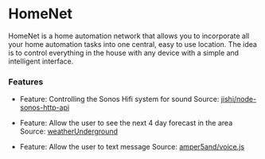 # HomeNet
HomeNet is a home automation network that allows you to incorporate all your home automation tasks into one central, easy to use location.  The idea is to control everything in the house with any device with a simple and intelligent interface.  

### Features
- Feature: Controlling the Sonos Hifi system for sound
Source: [jishi/node-sonos-http-api](https://github.com/jishi/node-sonos-http-api)

- Feature: Allow the user to see the next 4 day forecast in the area
Source: [weatherUnderground](http://www.wunderground.com/weather/api/)

- Feature: Allow the user to text message
Source: [amper5and/voice.js](https://github.com/amper5and/voice.js)